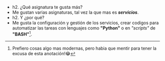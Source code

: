 * h2. ¿Qué asignatura te gusta más?
 * Me gustan varias asignaturas, tal vez la que mas es ***servicios***.
* h2. Y ¿por qué?
 * Me gusta la configuración y gestión de los servicios, crear codigos para automatizar las tareas con lenguajes como **"Python"** o en *"scripts"* de **"BASH"**[^1].

[^1]:Prefiero cosas algo mas modernas, pero habia que mentir para tener la excusa de esta anotación!:joy:
